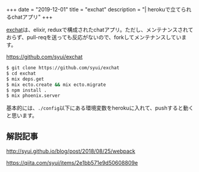 +++
date = "2019-12-01"
title = "exchat"
description = "| herokuで立てられるchatアプリ"
+++

[exchat](https://github.com/tony612/exchat)は、elixir, reduxで構成されたchatアプリ。ただし、メンテナンスされておらず、pull-reqを送っても反応がないので、forkしてメンテナンスしています。

https://github.com/syui/exchat

```sh
$ git clone https://github.com/syui/exchat
$ cd exchat
$ mix deps.get
$ mix ecto.create && mix ecto.migrate
$ npm install .
$ mix phoenix.server
```

基本的には、`./config`以下にある環境変数をherokuに入れて、pushすると動くと思います。

## 解説記事

http://syui.github.io/blog/post/2018/08/25/webpack

https://qiita.com/syui/items/2e1bb571e9d50608809e

